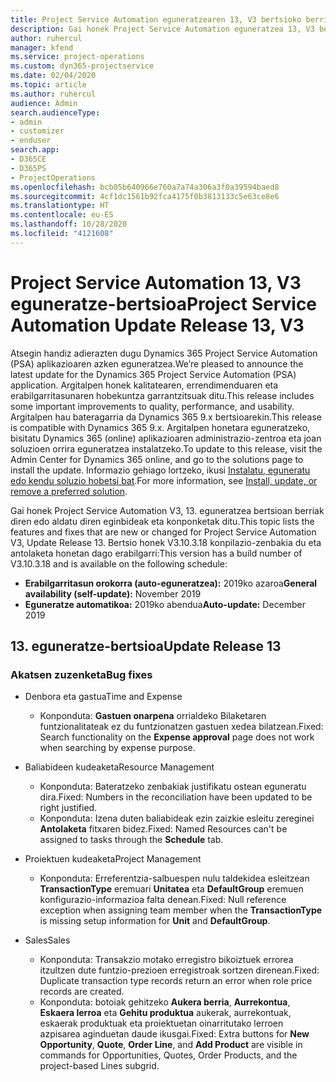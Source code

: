```yaml
---
title: Project Service Automation eguneratzearen 13, V3 bertsioko berrikuntzak edo aldaketak
description: Gai honek Project Service Automation eguneratzea 13, V3 bertsioko berritasunei buruzko informazioa ematen du.
author: ruhercul
manager: kfend
ms.service: project-operations
ms.custom: dyn365-projectservice
ms.date: 02/04/2020
ms.topic: article
ms.author: ruhercul
audience: Admin
search.audienceType:
- admin
- customizer
- enduser
search.app:
- D365CE
- D365PS
- ProjectOperations
ms.openlocfilehash: bcb05b640966e760a7a74a306a3f0a39594baed8
ms.sourcegitcommit: 4cf1dc1561b92fca4175f0b3813133c5e63ce8e6
ms.translationtype: HT
ms.contentlocale: eu-ES
ms.lasthandoff: 10/28/2020
ms.locfileid: "4121608"
---
```

# <a name="project-service-automation-update-release-13-v3"></a><span data-ttu-id="df5c2-103">Project Service Automation 13, V3 eguneratze-bertsioa</span><span class="sxs-lookup"><span data-stu-id="df5c2-103">Project Service Automation Update Release 13, V3</span></span>
<span data-ttu-id="df5c2-104">Atsegin handiz adierazten dugu Dynamics 365 Project Service Automation (PSA) aplikazioaren azken eguneratzea.</span><span class="sxs-lookup"><span data-stu-id="df5c2-104">We’re pleased to announce the latest update for the Dynamics 365 Project Service Automation (PSA) application.</span></span> <span data-ttu-id="df5c2-105">Argitalpen honek kalitatearen, errendimenduaren eta erabilgarritasunaren hobekuntza garrantzitsuak ditu.</span><span class="sxs-lookup"><span data-stu-id="df5c2-105">This release includes some important improvements to quality, performance, and usability.</span></span> <span data-ttu-id="df5c2-106">Argitalpen hau bateragarria da Dynamics 365 9.x bertsioarekin.</span><span class="sxs-lookup"><span data-stu-id="df5c2-106">This release is compatible with Dynamics 365 9.x.</span></span> <span data-ttu-id="df5c2-107">Argitalpen honetara eguneratzeko, bisitatu Dynamics 365 (online) aplikazioaren administrazio-zentroa eta joan soluzioen orrira eguneratzea instalatzeko.</span><span class="sxs-lookup"><span data-stu-id="df5c2-107">To update to this release, visit the Admin Center for Dynamics 365 online, and go to the solutions page to install the update.</span></span> <span data-ttu-id="df5c2-108">Informazio gehiago lortzeko, ikusi [Instalatu, eguneratu edo kendu soluzio hobetsi bat](https://docs.microsoft.com/power-platform/admin/install-remove-preferred-solution).</span><span class="sxs-lookup"><span data-stu-id="df5c2-108">For more information, see [Install, update, or remove a preferred solution](https://docs.microsoft.com/power-platform/admin/install-remove-preferred-solution).</span></span>

<span data-ttu-id="df5c2-109">Gai honek Project Service Automation V3, 13. eguneratzea bertsioan berriak diren edo aldatu diren eginbideak eta konponketak ditu.</span><span class="sxs-lookup"><span data-stu-id="df5c2-109">This topic lists the features and fixes that are new or changed for Project Service Automation V3, Update Release 13.</span></span> <span data-ttu-id="df5c2-110">Bertsio honek V3.10.3.18 konpilazio-zenbakia du eta antolaketa honetan dago erabilgarri:</span><span class="sxs-lookup"><span data-stu-id="df5c2-110">This version has a build number of V3.10.3.18 and is available on the following schedule:</span></span>

- <span data-ttu-id="df5c2-111">**Erabilgarritasun orokorra (auto-eguneratzea):** 2019ko azaroa</span><span class="sxs-lookup"><span data-stu-id="df5c2-111">**General availability (self-update):** November 2019</span></span>
- <span data-ttu-id="df5c2-112">**Eguneratze automatikoa:** 2019ko abendua</span><span class="sxs-lookup"><span data-stu-id="df5c2-112">**Auto-update:** December 2019</span></span>


## <a name="update-release-13"></a><span data-ttu-id="df5c2-113">13. eguneratze-bertsioa</span><span class="sxs-lookup"><span data-stu-id="df5c2-113">Update Release 13</span></span> 

### <a name="bug-fixes"></a><span data-ttu-id="df5c2-114">Akatsen zuzenketa</span><span class="sxs-lookup"><span data-stu-id="df5c2-114">Bug fixes</span></span>

- <span data-ttu-id="df5c2-115">Denbora eta gastua</span><span class="sxs-lookup"><span data-stu-id="df5c2-115">Time and Expense</span></span>

     - <span data-ttu-id="df5c2-116">Konponduta: **Gastuen onarpena** orrialdeko Bilaketaren funtzionalitateak ez du funtzionatzen gastuen xedea bilatzean.</span><span class="sxs-lookup"><span data-stu-id="df5c2-116">Fixed: Search functionality on the **Expense approval** page does not work when searching by expense purpose.</span></span>

- <span data-ttu-id="df5c2-117">Baliabideen kudeaketa</span><span class="sxs-lookup"><span data-stu-id="df5c2-117">Resource Management</span></span>

     - <span data-ttu-id="df5c2-118">Konponduta: Bateratzeko zenbakiak justifikatu ostean eguneratu dira.</span><span class="sxs-lookup"><span data-stu-id="df5c2-118">Fixed: Numbers in the reconciliation have been updated to be right justified.</span></span>
     - <span data-ttu-id="df5c2-119">Konponduta: Izena duten baliabideak ezin zaizkie esleitu zereginei **Antolaketa** fitxaren bidez.</span><span class="sxs-lookup"><span data-stu-id="df5c2-119">Fixed: Named Resources can't be assigned to tasks through the **Schedule** tab.</span></span>

- <span data-ttu-id="df5c2-120">Proiektuen kudeaketa</span><span class="sxs-lookup"><span data-stu-id="df5c2-120">Project Management</span></span>

     - <span data-ttu-id="df5c2-121">Konponduta: Erreferentzia-salbuespen nulu taldekidea esleitzean **TransactionType** eremuari **Unitatea** eta **DefaultGroup** eremuen konfigurazio-informazioa falta denean.</span><span class="sxs-lookup"><span data-stu-id="df5c2-121">Fixed: Null reference exception when assigning team member when the **TransactionType** is missing setup information for **Unit** and **DefaultGroup**.</span></span>

- <span data-ttu-id="df5c2-122">Sales</span><span class="sxs-lookup"><span data-stu-id="df5c2-122">Sales</span></span>

     - <span data-ttu-id="df5c2-123">Konponduta: Transakzio motako erregistro bikoiztuek errorea itzultzen dute funtzio-prezioen erregistroak sortzen direnean.</span><span class="sxs-lookup"><span data-stu-id="df5c2-123">Fixed: Duplicate transaction type records return an error when role price records are created.</span></span>
     - <span data-ttu-id="df5c2-124">Konponduta: botoiak gehitzeko **Aukera berria**, **Aurrekontua**, **Eskaera lerroa** eta **Gehitu produktua** aukerak, aurrekontuak, eskaerak produktuak eta proiektuetan oinarritutako lerroen azpisarea aginduetan daude ikusgai.</span><span class="sxs-lookup"><span data-stu-id="df5c2-124">Fixed: Extra buttons for **New Opportunity**, **Quote**, **Order Line**, and **Add Product** are visible in commands for Opportunities, Quotes, Order Products, and the project-based Lines subgrid.</span></span>


